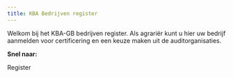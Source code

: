 ```yaml
---
title: KBA Bedrijven register
---
```


Welkom bij het KBA-GB bedrijven register. Als agrariër kunt u hier uw bedrijf aanmelden voor certificering en een keuze maken uit de auditorganisaties.

**Snel naar:**

<LinkButtonContainer>
<LinkButton to="https://administratie.erkenningen.nl/Default.aspx?tabid=255">Register</LinkButton>
</LinkButtonContainer>
